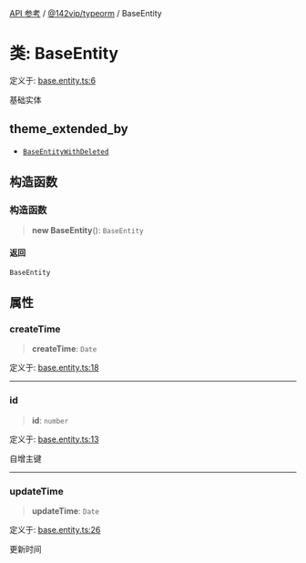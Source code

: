 [API 参考](../../../index.md) / [@142vip/typeorm](../index.md) / BaseEntity

# 类: BaseEntity

定义于: [base.entity.ts:6](https://github.com/142vip/core-x/blob/1eb80b292cacf818428b26e34edc36554f5c80fb/packages/typeorm/src/base.entity.ts#L6)

基础实体

## theme_extended_by

- [`BaseEntityWithDeleted`](BaseEntityWithDeleted.md)

## 构造函数

### 构造函数

> **new BaseEntity**(): `BaseEntity`

#### 返回

`BaseEntity`

## 属性

### createTime

> **createTime**: `Date`

定义于: [base.entity.ts:18](https://github.com/142vip/core-x/blob/1eb80b292cacf818428b26e34edc36554f5c80fb/packages/typeorm/src/base.entity.ts#L18)

***

### id

> **id**: `number`

定义于: [base.entity.ts:13](https://github.com/142vip/core-x/blob/1eb80b292cacf818428b26e34edc36554f5c80fb/packages/typeorm/src/base.entity.ts#L13)

自增主键

***

### updateTime

> **updateTime**: `Date`

定义于: [base.entity.ts:26](https://github.com/142vip/core-x/blob/1eb80b292cacf818428b26e34edc36554f5c80fb/packages/typeorm/src/base.entity.ts#L26)

更新时间
